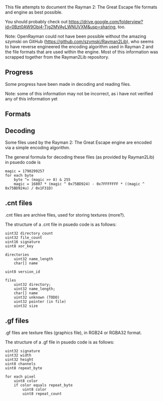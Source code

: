 This file attempts to document the Rayman 2: The Great Escape file formats and engine as best possible.


You should probably check out https://drive.google.com/folderview?id=0Bzt0AW9Obi4-Tjg2MVAyLWNUVXM&usp=sharing, too.


Note: OpenRayman could not have been possible without the amazing szymski on GitHub (https://github.com/szymski/Rayman2Lib), who seems to have reverse engineered the encoding algorithm used in Rayman 2 and the file formats that are used within the engine. Most of this information was scrapped together from the Rayman2Lib repository.


## Progress


Some progress have been made in decoding and reading files.


Note: some of this information may not be incorrect, as i have not verified any of this information yet


## Formats



## Decoding


Some files used by the Rayman 2: The Great Escape engine are encoded via a simple encoding algorithm.


The general formula for decoding these files (as provided by Rayman2Lib) in psuedo code is

```
magic = 1790299257
for each byte
	byte ^= (magic >> 8) & 255
	magic = 16807 * (magic ^ 0x75BD924) - 0x7FFFFFFF * ((magic ^ 0x75BD924u) / 0x1F31D)
```


## .cnt files


.cnt files are archive files, used for storing textures (more?).


The structure of a .cnt file in psuedo code is as follows:

```
uint32 directory_count
uint32 file_count
uint16 signature
uint8 xor_key

directories
	uint32 name_length
	char[] name

uint8 version_id

files
	uint32 directory;
	uint32 name_length;
	char[] name
	uint32 unknown (TODO)
	uint32 pointer (in file)
	uint32 size
```

## .gf files


.gf files are texture files (graphics file), in RGB24 or RGBA32 format.


The structure of a .gf file in psuedo code is as follows:

```
uint32 signature
uint32 width
uint32 height
uint8 channels
uint8 repeat_byte

for each pixel
	uint8 color
	if color equals repeat_byte
		uint8 color
		uint8 repeat_count
```
